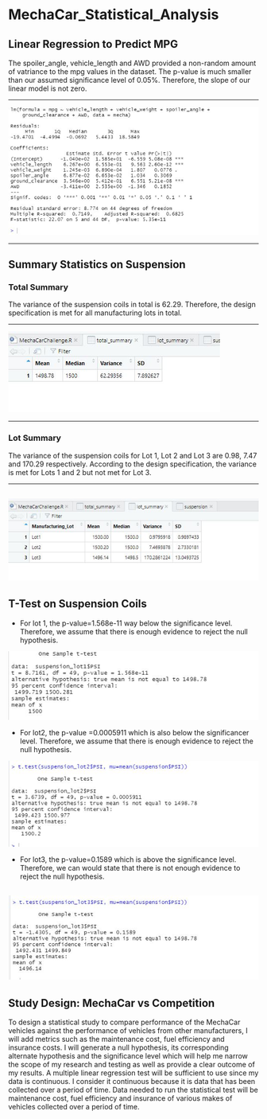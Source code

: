 # MechaCar_Statistical_Analysis
##  Linear Regression to Predict MPG
The spoiler_angle, vehicle_length and AWD provided a non-random amount of vatriance to the mpg values in the dataset. The p-value is much smaller than our assumed significance level of 0.05%. Therefore, the slope of our linear model is not zero.

---
![Linear Regression](https://github.com/Elewekeadanma/MechaCar_Statistical_Analysis/blob/main/Linear_Regression_to_Predict_MPG.JPG)

---
##  Summary Statistics on Suspension
### Total Summary
The variance of the suspension coils in total is 62.29. Therefore, the design specification is met for all manufacturing lots in total.

---
![Total Summary](https://github.com/Elewekeadanma/MechaCar_Statistical_Analysis/blob/main/Total_Summary.jpg)

---
### Lot Summary
The variance of the suspension coils for Lot 1, Lot 2 and Lot 3 are 0.98, 7.47 and 170.29 respectively. According to the design specification, the variance is met for Lots 1 and 2 but not met for Lot 3.

---
![Lot Summary](https://github.com/Elewekeadanma/MechaCar_Statistical_Analysis/blob/main/Lot_Summary.jpg)
---
##  T-Test on Suspension Coils
- For lot 1, the p-value=1.568e-11 way below the significance level. Therefore, we assume that there is enough evidence to reject the null hypothesis.

![T-Test for lot1](https://github.com/Elewekeadanma/MechaCar_Statistical_Analysis/blob/main/T_test_for_lot1.JPG)
- For lot2, the p-value =0.0005911 which is also below the significancer level. Therefore, we assume that there is enough evidence to reject the null hypothesis.

![T-Test for lot2](https://github.com/Elewekeadanma/MechaCar_Statistical_Analysis/blob/main/T_test_for_lot2.JPG)
- For lot3, the p-value=0.1589 which is above the significance level. Therefore, we can would state that there is not enough evidence to reject the null hypothesis.

![T-Test for lot3](https://github.com/Elewekeadanma/MechaCar_Statistical_Analysis/blob/main/T_test_for_lot3.JPG)
---
##  Study Design: MechaCar vs Competition
To design a statistical study to compare performance of the MechaCar vehicles against the performance of vehicles from other manufacturers, I will add metrics such as the maintenance cost, fuel efficiency and insurance costs.
I will generate a null hypothesis, its corresponding alternate hypothesis and the significance level  which will help me narrow the scope of my research and testing as well as provide a clear outcome of my results.
A multiple linear regression test will be sufficient to use since my data is continuous. I consider it continuous because it is data that has been collected over a period of time.
Data needed to run the statistical test will be maintenance cost, fuel efficiency and insurance of various makes of vehicles collected over a period of time.
 
